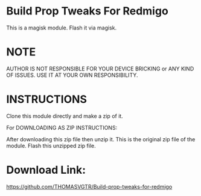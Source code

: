 # Build Prop Tweaks For Redmigo
 
This is a magisk module. Flash it via magisk.

# NOTE
AUTHOR IS NOT RESPONSIBLE FOR YOUR DEVICE BRICKING or ANY KIND OF ISSUES.
USE IT AT YOUR OWN RESPONSIBILITY.

# INSTRUCTIONS
Clone this module directly and make a zip of it.

For DOWNLOADING AS ZIP INSTRUCTIONS:

After downloading this zip file then unzip it.
This is the original zip file of the module. Flash this unzipped zip file.  

# Download Link:
https://github.com/THOMASVGTR/Build-prop-tweaks-for-redmigo
